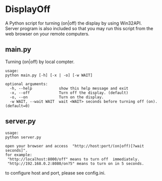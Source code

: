 # DisplayOff
A Python script for turning (on|off) the display by using Win32API.  
Server program is also included so that you may run this script from the web browser on your remote computers.

## main.py
Turning (on|off) by local compter.
```
usage: 
python main.py [-h] [-x | -o] [-w WAIT] 

optional arguments: 
  -h, --help            show this help message and exit 
  -x, --off             Turn off the display. (default)
  -o, --on              Turn on the display.
  -w WAIT, --wait WAIT  wait <WAIT> seconds before turning off (on). (default=0)
  ```

  ## server.py
  
```
usage:
python server.py

open your browser and access  "http://host:port/(on|off)[?wait seconds]".
for example:
 "http://localhost:8000/off" means to turn off  immediately.
 "http://192.168.0.2:8080/on?5" means to turn on in 5 seconds.

 ```
 to configure host and port, please see config.ini.
